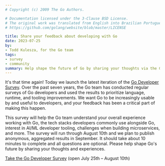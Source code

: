 ```yaml
---
# Copyright (c) 2009 The Go Authors.

# Documentation licensed under the 3-Clause BSD License.
# The original work was translated from English into Brazilian Portuguese.
# https://github.com/golang/website/blob/master/LICENSE

title: Share your feedback about developing with Go
date: 2023-07-25
by:
- Todd Kulesza, for the Go team
tags:
- survey
- community
summary: Help shape the future of Go by sharing your thoughts via the Go Developer Survey
---
```


It's that time again! Today we launch the latest iteration of the [Go
Developer
Survey](https://google.qualtrics.com/jfe/form/SV_4Vi4bNaMQhQdqSi?s=b). Over
the past seven years, the Go team has conducted regular surveys of Go
developers and used the results to prioritize language, runtime, and tooling
improvements. We want Go to be increasingly usable by and useful to
developers, and your feedback has been a critical part of making this happen.

This survey will help the Go team understand your overall experience working
with Go, the tech stacks developers commonly use alongside Go, interest in
AI/ML developer tooling, challenges when building microservices, and more. The
survey will run through August 10th and we plan to publish anonymous,
aggregated results in September. It should take about 10 minutes to complete
and all questions are optional. Please help shape Go's future by sharing your
thoughts and experiences.

[Take the Go Developer
Survey](https://google.qualtrics.com/jfe/form/SV_4Vi4bNaMQhQdqSi?s=b) (open
July 25th &ndash; August 10th)
